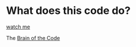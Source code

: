 # What does this code do?
[watch me](https://www.reddit.com/r/shittyrobots/comments/io0vhp/made_a_robot_to_look_at_shitty_robots/)

The [Brain of the Code](https://github.com/colin1227/GCControllerIoT)
